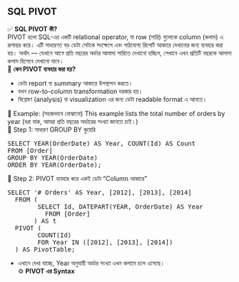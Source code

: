 ## SQL PIVOT

✅ <b>SQL PIVOT কী? </b> <br> 
PIVOT হলো SQL-এর একটি relational operator, যা row (সারি) গুলোকে column (কলাম) এ রূপান্তর করে।
এটি সাধারণত বড় ডেটা সেটকে সংক্ষেপে এবং পাঠযোগ্য রিপোর্ট আকারে দেখানোর জন্য ব্যবহার করা হয়।
অর্থাৎ — যেখানে আগে প্রতি বছরের অর্ডার আলাদা সারিতে দেখানো হচ্ছিল, সেখানে এখন প্রতিটি বছরকে আলাদা কলাম হিসেবে দেখানো যাবে। <br> 
🔷 <b>কেন PIVOT ব্যবহার করা হয়? </b> <br> 
 * ডেটা report বা summary আকারে উপস্থাপন করতে।
 * যখন row-to-column transformation দরকার হয়।
 * বিশ্লেষণ (analysis) বা visualization এর জন্য ডেটা readable format এ আনতে।

🧮 Example: (সহজভাবে বোঝানো) This example lists the total number of orders by year (ধরা যাক, আমরা প্রতি বছরের অর্ডারের সংখ্যা জানতে চাই।)  <br> 
🔹 Step 1: সাধারণ GROUP BY কুয়েরি <br> 
<pre>
SELECT YEAR(OrderDate) AS Year, COUNT(Id) AS Count
FROM [Order]
GROUP BY YEAR(OrderDate)
ORDER BY YEAR(OrderDate);
</pre>
🔹 Step 2: PIVOT ব্যবহার করে একই ডেটা “Column আকারে” 
<pre>
SELECT '# Orders' AS Year, [2012], [2013], [2014]
  FROM (
        SELECT Id, DATEPART(YEAR, OrderDate) AS Year 
          FROM [Order]
       ) AS t
  PIVOT (
        COUNT(Id) 
        FOR Year IN ([2012], [2013], [2014])
  ) AS PivotTable;
</pre>
 - এখানে দেখা যাচ্ছে, Year অনুযায়ী অর্ডার সংখ্যা এখন কলামে চলে এসেছে।  
⚙️ <b>PIVOT এর Syntax </b> 


